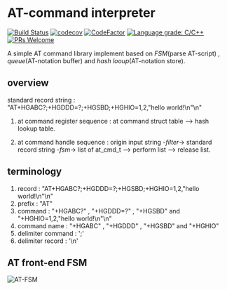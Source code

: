 
AT-command interpreter
=========================

[![Build Status](https://travis-ci.org/Shylock-Hg/AT-interpreter.svg?branch=master)](https://travis-ci.org/Shylock-Hg/AT-interpreter)
[![codecov](https://codecov.io/gh/Shylock-Hg/AT-interpreter/branch/master/graph/badge.svg)](https://codecov.io/gh/Shylock-Hg/AT-interpreter)
[![CodeFactor](https://www.codefactor.io/repository/github/shylock-hg/at-interpreter/badge)](https://www.codefactor.io/repository/github/shylock-hg/at-interpreter)
[![Language grade: C/C++](https://img.shields.io/lgtm/grade/cpp/g/Shylock-Hg/AT-interpreter.svg?logo=lgtm&logoWidth=18)](https://lgtm.com/projects/g/Shylock-Hg/AT-interpreter/context:cpp)
[![PRs Welcome](https://img.shields.io/badge/PRs-welcome-brightgreen.svg?style=flat-square)](http://makeapullrequest.com)

A simple AT command library implement based on *FSM*(parse AT-script) , *queue*(AT-notation buffer) and *hash looup*(AT-notation store).

## overview

standard record string : "AT+HGABC?;+HGDDD=?;+HGSBD;+HGHIO=1,2,\"hello world!\n\"\n"

1. at command register sequence :
at command struct table --> hash lookup table.


2. at command handle sequence :
origin input string -*filter*-> standard record string -*fsm*-> list of at_cmd_t 
--> perform list --> release list.


## terminology

1. record : "AT+HGABC?;+HGDDD=?;+HGSBD;+HGHIO=1,2,\"hello world!\n\"\n"
2. prefix : "AT"
3. command : "+HGABC?" , "+HGDDD=?" , "+HGSBD" and "+HGHIO=1,2,\"hello world!\n\"\n"
4. command name : "+HGABC" , "+HGDDD" , "+HGSBD" and "+HGHIO"
5. delimiter command : ';'
6. delimiter record : '\n'

## AT front-end FSM

![AT-FSM](https://drive.google.com/uc?id=1gcYMMP4pJyG8tfi-xOeEGJjwGsGMwHuJ)

